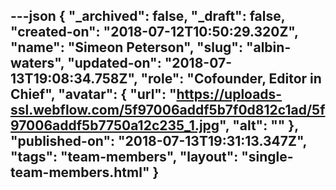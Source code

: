 ---json
{
  "_archived": false,
  "_draft": false,
  "created-on": "2018-07-12T10:50:29.320Z",
  "name": "Simeon Peterson",
  "slug": "albin-waters",
  "updated-on": "2018-07-13T19:08:34.758Z",
  "role": "Cofounder, Editor in Chief",
  "avatar": {
    "url": "https://uploads-ssl.webflow.com/5f97006addf5b7f0d812c1ad/5f97006addf5b7750a12c235_1.jpg",
    "alt": ""
  },
  "published-on": "2018-07-13T19:31:13.347Z",
  "tags": "team-members",
  "layout": "single-team-members.html"
}
---


